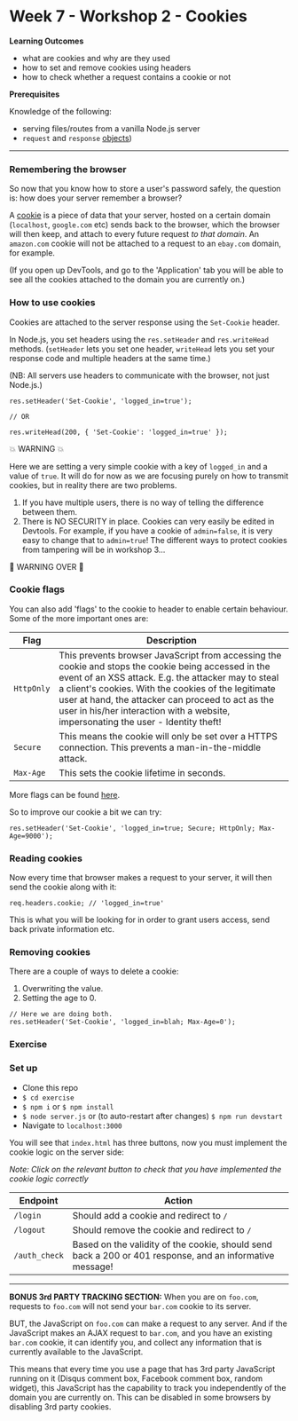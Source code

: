 # Week 7 - Workshop 2 - Cookies

__Learning Outcomes__

- what are cookies and why are they used
- how to set and remove cookies using headers
- how to check whether a request contains a cookie or not

__Prerequisites__

Knowledge of the following:
- serving files/routes from a vanilla Node.js server
- `request` and `response` [objects](https://nodejs.org/api/http.html#http_class_http_incomingmessage))
---

### Remembering the browser

So now that you know how to store a user's password safely, the question is: how does your server remember a browser?

A [cookie](https://developer.mozilla.org/en-US/docs/Web/HTTP/Cookies) is a piece of data that your server, hosted on a certain domain (`localhost`, `google.com` etc) sends back to the browser, which the browser will then keep, and attach to every future request _to that domain_. An `amazon.com` cookie will not be attached to a request to an `ebay.com` domain, for example.

(If you open up DevTools, and go to the 'Application' tab you will be able to see all the cookies attached to the domain you are currently on.)

### How to use cookies

Cookies are attached to the server response using the `Set-Cookie` header.

In Node.js, you set headers using the `res.setHeader` and `res.writeHead` methods. (`setHeader` lets you set one header, `writeHead` lets you set your response code and multiple headers at the same time.)

(NB: All servers use headers to communicate with the browser, not just Node.js.)
```
res.setHeader('Set-Cookie', 'logged_in=true');

// OR

res.writeHead(200, { 'Set-Cookie': 'logged_in=true' });
```

:boom: WARNING :boom:

Here we are setting a very simple cookie with a key of `logged_in` and a value of `true`. It will do for now as we are focusing purely on how to transmit cookies, but in reality there are two problems.

1. If you have multiple users, there is no way of telling the difference between them.
2. There is NO SECURITY in place. Cookies can very easily be edited in Devtools. For example, if you have a cookie of `admin=false`, it is very easy to change that to `admin=true`! The different ways to protect cookies from tampering will be in workshop 3...

:star2: WARNING OVER :star2:

### Cookie flags
You can also add 'flags' to the cookie to header to enable certain behaviour. Some of the more important ones are:

Flag | Description
---|---
`HttpOnly` | This prevents browser JavaScript from accessing the cookie and stops the cookie being accessed in the event of an XSS attack. E.g. the attacker may to steal a client's cookies. With the cookies of the legitimate user at hand, the attacker can proceed to act as the user in his/her interaction with a website, impersonating the user - Identity theft!
`Secure` | This means the cookie will only be set over a HTTPS connection. This prevents a man-in-the-middle attack.
`Max-Age` | This sets the cookie lifetime in seconds.

More flags can be found [here](https://developer.mozilla.org/en-US/docs/Web/HTTP/Headers/Set-Cookie).

So to improve our cookie a bit we can try:
```
res.setHeader('Set-Cookie', 'logged_in=true; Secure; HttpOnly; Max-Age=9000');
```

### Reading cookies
Now every time that browser makes a request to your server, it will then send the cookie along with it:
```
req.headers.cookie; // 'logged_in=true'
```
This is what you will be looking for in order to grant users access, send back private information etc.

### Removing cookies
There are a couple of ways to delete a cookie:
1. Overwriting the value.
2. Setting the age to 0.

```
// Here we are doing both.
res.setHeader('Set-Cookie', 'logged_in=blah; Max-Age=0');
```

### Exercise

### Set up
+ Clone this repo
+ `$ cd exercise`
+ `$ npm i` or `$ npm install`
+ `$ node server.js` or (to auto-restart after changes) `$ npm run devstart`
+ Navigate to `localhost:3000`

You will see that `index.html` has three buttons, now you must implement the cookie logic on the server side:

_Note: Click on the relevant button to check that you have implemented the cookie logic correctly_

Endpoint | Action
---|---
`/login` | Should add a cookie and redirect to `/`
`/logout` | Should remove the cookie and redirect to `/`
`/auth_check` | Based on the validity of the cookie, should send back a 200 or 401 response, and an informative message!

---

__BONUS 3rd PARTY TRACKING SECTION:__
When you are on `foo.com`, requests to `foo.com` will not send your `bar.com` cookie to its server.

BUT, the JavaScript on `foo.com` can make a request to any server. And if the JavaScript makes an AJAX request to `bar.com`, and you have an existing `bar.com` cookie, it can identify you, and collect any information that is currently available to the JavaScript.

This means that every time you use a page that has 3rd party JavaScript running on it (Disqus comment box, Facebook comment box, random widget), this JavaScript has the capability to track you independently of the domain you are currently on. This can be disabled in some browsers by disabling 3rd party cookies.
